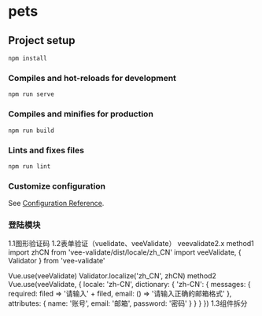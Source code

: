 # pets

## Project setup
```
npm install
```

### Compiles and hot-reloads for development
```
npm run serve
```

### Compiles and minifies for production
```
npm run build
```

### Lints and fixes files
```
npm run lint
```

### Customize configuration
See [Configuration Reference](https://cli.vuejs.org/config/).

### 登陆模块
1.1图形验证码
1.2表单验证（vuelidate、veeValidate）
veevalidate2.x
method1
import zhCN from 'vee-validate/dist/locale/zh_CN'
import veeValidate, { Validator } from 'vee-validate'

Vue.use(veeValidate)
Validator.localize('zh_CN', zhCN)
method2
Vue.use(veeValidate, {
  locale: 'zh-CN',
  dictionary: {
    'zh-CN': {
      messages: {
        required: filed => '请输入' + filed,
        email: () => '请输入正确的邮箱格式'
      },
      attributes: {
        name: '账号',
        email: '邮箱',
        password: '密码'
      }
    }
  }
})
1.3组件拆分
